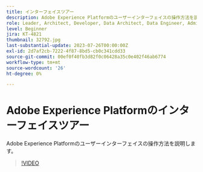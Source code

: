 ```yaml
---
title: インターフェイスツアー
description: Adobe Experience Platformのユーザーインターフェイスの操作方法を説明します。
role: Leader, Architect, Developer, Data Architect, Data Engineer, Admin, User
level: Beginner
jira: KT-4821
thumbnail: 32792.jpg
last-substantial-update: 2023-07-26T00:00:00Z
exl-id: 2d7af2cb-7222-4f87-8bd5-cb0c341cdd33
source-git-commit: 00ef0f40fb3d82f0c06428a35c0e402f46ab6774
workflow-type: tm+mt
source-wordcount: '26'
ht-degree: 0%

---
```


# Adobe Experience Platformのインターフェイスツアー

Adobe Experience Platformのユーザーインターフェイスの操作方法を説明します。

>[!VIDEO](https://video.tv.adobe.com/v/32792?learn=on)

